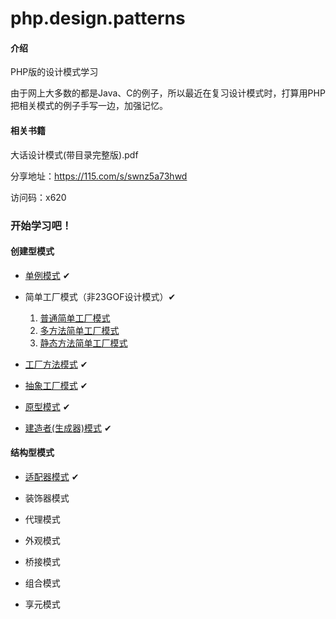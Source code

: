 # php.design.patterns

#### 介绍
PHP版的设计模式学习

由于网上大多数的都是Java、C的例子，所以最近在复习设计模式时，打算用PHP把相关模式的例子手写一边，加强记忆。

#### 相关书籍
大话设计模式(带目录完整版).pdf

分享地址：https://115.com/s/swnz5a73hwd

访问码：x620

### 开始学习吧！

#### 创建型模式

* [单例模式](SingletonPattern/Singleton.php) ✔

  
* 简单工厂模式（非23GOF设计模式）✔
    1. [普通简单工厂模式](FactoryPattern/SimpleFactoryPattern/SimpleRestaurantFactory.php)
    2. [多方法简单工厂模式](FactoryPattern/SimpleFactoryPattern/MethodsRestaurantFactory.php)
    3. [静态方法简单工厂模式](FactoryPattern/SimpleFactoryPattern/StaticRestaurantFactory.php)
    

* [工厂方法模式](FactoryPattern/FactoryMethodPattern/FactoryMethod.php) ✔
  

* [抽象工厂模式](FactoryPattern/AbstractFactortPattern/AbstractFactory.php) ✔
  

* [原型模式](PrototypePattern/Resume.php) ✔
  

* [建造者(生成器)模式](BuilderPattern/Hamburger.php) ✔

#### 结构型模式

* [适配器模式](AdapterPattern/Adapter.php) ✔

* 装饰器模式

* 代理模式

* 外观模式

* 桥接模式

* 组合模式

* 享元模式